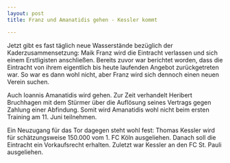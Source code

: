 ```yaml
---
layout: post
title: Franz und Amanatidis gehen - Kessler kommt

---
```


Jetzt gibt es fast täglich neue Wasserstände bezüglich der Kaderzusammensetzung: Maik Franz wird die Eintracht verlassen und sich einem Erstligisten anschließen. Bereits zuvor war berichtet worden, dass die Eintracht von ihrem eigentlich bis heute laufenden Angebot zurückgetreten war. So war es dann wohl nicht, aber Franz wird sich dennoch einen neuen Verein suchen.

Auch Ioannis Amanatidis wird gehen. Zur Zeit verhandelt Heribert Bruchhagen mit dem Stürmer über die Auflösung seines Vertrags gegen Zahlung einer Abfindung. Somit wird Amanatidis wohl nicht beim ersten Training am 11. Juni teilnehmen.

Ein Neuzugang für das Tor dagegen steht wohl fest: Thomas Kessler wird für schätzungsweise 150.000 vom 1. FC Köln ausgeliehen. Danach soll die Eintracht ein Vorkaufsrecht erhalten. Zuletzt war Kessler an den FC St. Pauli ausgeliehen.
